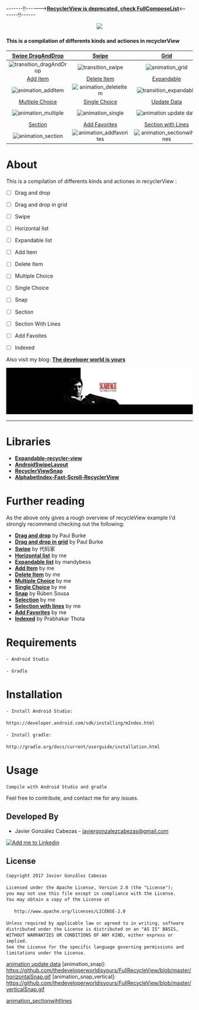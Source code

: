 
-------!!------>**[RecyclerView is deprecated, check FullComposeList](https://github.com/thedeveloperworldisyours/FullComposeList)**<-------!!------
<p align="center">
 <img src="https://github.com/CabezasGonzalezJavier/FullRecycleView/blob/master/title.png" />
 <h4>This is a compilation of differents kinds and actiones in recyclerView</h4>
</p>




| [Swipe DragAndDrop](https://github.com/thedeveloperworldisyours/FullRecycleView/tree/master/app/src/main/java/com/thedeveloperworldisyours/fullrecycleview/dragandswipe) | [Swipe](https://github.com/thedeveloperworldisyours/FullRecycleView/tree/master/app/src/main/java/com/thedeveloperworldisyours/fullrecycleview/swipe) | [Grid](https://github.com/thedeveloperworldisyours/FullRecycleView/blob/master/Grid.gif) | [Horizontal](https://github.com/thedeveloperworldisyours/FullRecycleView/tree/master/app/src/main/java/com/thedeveloperworldisyours/fullrecycleview/horizontal)|
| :---:        |     :---:      |     :---:       |     :---:      |
| ![transition_dragAndDrop](https://github.com/thedeveloperworldisyours/FullRecycleView/blob/master/DragAndDrop.gif) | ![transition_swipe](https://github.com/thedeveloperworldisyours/FullRecycleView/blob/master/Swipe.gif)| ![animation_grid](https://github.com/thedeveloperworldisyours/FullRecycleView/blob/master/Grid.gif)| ![animation_horizontal](https://github.com/thedeveloperworldisyours/FullRecycleView/blob/master/Horizontal.gif)| 
|[Add Item](https://github.com/thedeveloperworldisyours/FullRecycleView/tree/master/app/src/main/java/com/thedeveloperworldisyours/fullrecycleview/vertical) | [Delete Item](https://github.com/thedeveloperworldisyours/FullRecycleView/tree/master/app/src/main/java/com/thedeveloperworldisyours/fullrecycleview/vertical)| [Expandable](https://github.com/thedeveloperworldisyours/FullRecycleView/tree/master/app/src/main/java/com/thedeveloperworldisyours/fullrecycleview/expandable) | [Animation](https://github.com/thedeveloperworldisyours/FullRecycleView/tree/master/app/src/main/java/com/thedeveloperworldisyours/fullrecycleview/animation)|
|![animation_addItem](https://github.com/thedeveloperworldisyours/FullRecycleView/blob/master/addItem.gif) | ![animation_deleteItem](https://github.com/thedeveloperworldisyours/FullRecycleView/blob/master/deleteItem.gif)| ![transition_expandable](https://github.com/thedeveloperworldisyours/FullRecycleView/blob/master/expandable.gif)| ![animation](https://github.com/thedeveloperworldisyours/FullRecycleView/blob/master/animation.gif)|
|[Multiple Choice](https://github.com/thedeveloperworldisyours/FullRecycleView/tree/master/app/src/main/java/com/thedeveloperworldisyours/fullrecycleview/multiple) | [Single Choice](https://github.com/thedeveloperworldisyours/FullRecycleView/tree/master/app/src/main/java/com/thedeveloperworldisyours/fullrecycleview/single) | [Update Data](https://github.com/thedeveloperworldisyours/FullRecyclerView/tree/master/app/src/main/java/com/thedeveloperworldisyours/fullrecycleview/updateData) | [Snap](https://github.com/thedeveloperworldisyours/FullRecycleView/tree/master/app/src/main/java/com/thedeveloperworldisyours/fullrecycleview/snap)|
|![animation_multiple](https://github.com/thedeveloperworldisyours/FullRecycleView/blob/master/multipleChoice.gif)| ![animation_single](https://github.com/thedeveloperworldisyours/FullRecycleView/blob/master/singleChoice.gif)| ![animation update data](https://github.com/thedeveloperworldisyours/FullRecyclerView/blob/master/updateData.gif)| ![animation_snap_vertical](https://github.com/thedeveloperworldisyours/FullRecycleView/blob/master/verticalSnap.gif)|
| [Section](https://github.com/thedeveloperworldisyours/FullRecycleView/tree/master/app/src/main/java/com/thedeveloperworldisyours/fullrecycleview/sections) | [Add Favorites](https://github.com/thedeveloperworldisyours/FullRecycleView/tree/master/app/src/main/java/com/thedeveloperworldisyours/fullrecycleview/addfavorites) | [Section with Lines](https://github.com/thedeveloperworldisyours/FullRecyclerView/tree/master/app/src/main/java/com/thedeveloperworldisyours/fullrecycleview/sectionwithline) | [Indexed](https://github.com/thedeveloperworldisyours/FullRecycleView/tree/master/app/src/main/java/com/thedeveloperworldisyours/fullrecycleview/indexed)|
|![animation_section](https://github.com/thedeveloperworldisyours/FullRecycleView/blob/master/section.gif)| ![animation_addfavorites](https://github.com/thedeveloperworldisyours/FullRecycleView/blob/master/addFavorites.gif)| ![animation_sectionwihtlines](https://github.com/thedeveloperworldisyours/FullRecyclerView/blob/master/sectionWithLines.gif)| ![animation_indexed](https://github.com/thedeveloperworldisyours/FullRecycleView/blob/master/indexed.gif)|


# About
  This is a compilation of differents kinds and actiones in recyclerView :
  
 - [ ] Drag and drop
 - [ ] Drag and drop in grid
 - [ ] Swipe 
 - [ ] Horizontal list
 - [ ] Expandable list
 - [ ] Add Item
 - [ ] Delete Item
 - [ ] Multiple Choice
 - [ ] Single Choice
 - [ ] Snap
 - [ ] Section
 - [ ] Section With Lines
 - [ ] Add Favoites
 - [ ] Indexed

  
  Also visit my blog: **[The developer world is yours](http://thedeveloperworldisyours.com)**
  
<a href="http://thedeveloperworldisyours.com/">
  <img alt="The developer world is yours" src="https://github.com/CabezasGonzalezJavier/AddTextViewButton/blob/master/TheDeveloperWordIsYours.png" />
</a>
  
---------
# Libraries

 * **[Expandable-recycler-view](https://github.com/thoughtbot/expandable-recycler-view)**
 * **[AndroidSwipeLayout](https://github.com/daimajia/AndroidSwipeLayout)**
 * **[RecyclerViewSnap](https://github.com/rubensousa/RecyclerViewSnap)**
 * **[AlphabetIndex-Fast-Scroll-RecyclerView](https://github.com/myinnos/AlphabetIndex-Fast-Scroll-RecyclerView)**
 
# Further reading

  As the above only gives a rough overview of recycleView example I'd strongly recommend checking out the following:
  * **[Drag and drop](https://medium.com/@ipaulpro/drag-and-swipe-with-recyclerview-b9456d2b1aaf#.984ilzuek)** by Paul Burke
  * **[Drag and drop in grid](https://medium.com/@ipaulpro/drag-and-swipe-with-recyclerview-6a6f0c422efd#.s4r12j9rk)** by Paul Burke
  * **[Swipe](https://github.com/daimajia/AndroidSwipeLayout)** by 代码家
  * **[Horizontal list](http://thedeveloperworldisyours.com/android/horizontal-listview-on-android/#sthash.iYuy7X5R.dpbs)** by me
  * **[Expandable list](https://github.com/thoughtbot/expandable-recycler-view)** by mandybess
  * **[Add Item](http://thedeveloperworldisyours.com/android/add-item-recyclerview/#sthash.760pgLjD.dpbs)** by me
  * **[Delete Item](http://thedeveloperworldisyours.com/android/delete-item-recyclerview/#sthash.cIze1tg4.dpbs)** by me
  * **[Multiple Choice](http://thedeveloperworldisyours.com/android/multiple-choice-recyclerview/#sthash.aD5rVYfB.dpbs)** by me
  * **[Single Choice](http://thedeveloperworldisyours.com/android/single-choice-recyclerview/#sthash.NWIoNAeD.dpbs)** by me
  * **[Snap](https://github.com/rubensousa/RecyclerViewSnap/blob/master/README.md)** by Rúben Sousa
  * **[Selection](http://thedeveloperworldisyours.com/android)** by me
  * **[Selection with lines](http://thedeveloperworldisyours.com/android)** by me
  * **[Add Favorites](http://thedeveloperworldisyours.com/android)** by me
  * **[Indexed](https://github.com/myinnos/AlphabetIndex-Fast-Scroll-RecyclerView)** by Prabhakar Thota
  
# Requirements

    - Android Studio

    - Gradle


# Installation

    - Install Android Studio:

    https://developer.android.com/sdk/installing/mIndex.html

    - Install gradle:

    http://gradle.org/docs/current/userguide/installation.html

# Usage
    Compile with Android Studio and gradle


Feel free to contribute, and contact me for any issues.

Developed By
------------
* Javier González Cabezas - <javiergonzalezcabezas@gmail.com>

<a href="https://es.linkedin.com/in/javier-gonz%C3%A1lez-cabezas-8b4b2231">
  <img alt="Add me to Linkedin" src="https://github.com/JorgeCastilloPrz/EasyMVP/blob/master/art/linkedin.png" />
</a>

License
-------

    Copyright 2017 Javier González Cabezas

    Licensed under the Apache License, Version 2.0 (the "License");
    you may not use this file except in compliance with the License.
    You may obtain a copy of the License at

       http://www.apache.org/licenses/LICENSE-2.0

    Unless required by applicable law or agreed to in writing, software
    distributed under the License is distributed on an "AS IS" BASIS,
    WITHOUT WARRANTIES OR CONDITIONS OF ANY KIND, either express or implied.
    See the License for the specific language governing permissions and
    limitations under the License.

[dragandswipe]: https://github.com/thedeveloperworldisyours/FullRecycleView/tree/master/app/src/main/java/com/thedeveloperworldisyours/fullrecycleview/dragandswipe
[swipe]: https://github.com/thedeveloperworldisyours/FullRecycleView/tree/master/app/src/main/java/com/thedeveloperworldisyours/fullrecycleview/swipe
[horizontal]: https://github.com/thedeveloperworldisyours/FullRecycleView/tree/master/app/src/main/java/com/thedeveloperworldisyours/fullrecycleview/horizontal
[add]: https://github.com/thedeveloperworldisyours/FullRecycleView/tree/master/app/src/main/java/com/thedeveloperworldisyours/fullrecycleview/vertical
[delete]: https://github.com/thedeveloperworldisyours/FullRecycleView/tree/master/app/src/main/java/com/thedeveloperworldisyours/fullrecycleview/vertical
[expandable]: https://github.com/thedeveloperworldisyours/FullRecycleView/tree/master/app/src/main/java/com/thedeveloperworldisyours/fullrecycleview/expandable
[menu]: https://github.com/thedeveloperworldisyours/FullRecycleView/blob/master/menu.gif
[multiple]: https://github.com/thedeveloperworldisyours/FullRecycleView/tree/master/app/src/main/java/com/thedeveloperworldisyours/fullrecycleview/multiple
[single]: https://github.com/thedeveloperworldisyours/FullRecycleView/tree/master/app/src/main/java/com/thedeveloperworldisyours/fullrecycleview/single
[Update Data]: 
https://github.com/thedeveloperworldisyours/FullRecyclerView/tree/master/app/src/main/java/com/thedeveloperworldisyours/fullrecycleview/updateData
[snap]: https://github.com/thedeveloperworldisyours/FullRecycleView/tree/master/app/src/main/java/com/thedeveloperworldisyours/fullrecycleview/snap


[transition_dragAndDrop]: https://github.com/thedeveloperworldisyours/FullRecycleView/blob/master/DragAndDrop.gif
[transition_swipe]: https://github.com/thedeveloperworldisyours/FullRecycleView/blob/master/Swipe.gif
[animation_grid]: https://github.com/thedeveloperworldisyours/FullRecycleView/blob/master/Grid.gif
[animation_horizontal]: https://github.com/thedeveloperworldisyours/FullRecycleView/blob/master/Horizontal.gif

[transition_expandable]: https://github.com/thedeveloperworldisyours/FullRecycleView/blob/master/expandable.gif
[animation_addItem]: https://github.com/thedeveloperworldisyours/FullRecycleView/blob/master/addItem.gif
[animation_deleteItem]: https://github.com/thedeveloperworldisyours/FullRecycleView/blob/master/deleteItem.gif
[animation]: https://github.com/thedeveloperworldisyours/FullRecycleView/tree/master/app/src/main/java/com/thedeveloperworldisyours/fullrecycleview/animation

[animation_multiple]: https://github.com/thedeveloperworldisyours/FullRecycleView/blob/master/multipleChoice.gif
[animation_single]: https://github.com/thedeveloperworldisyours/FullRecycleView/blob/master/singleChoice.gif
[animation update data](https://github.com/thedeveloperworldisyours/FullRecyclerView/blob/master/updateData.gif)
[animation_snap]: https://github.com/thedeveloperworldisyours/FullRecycleView/blob/master/horizontalSnap.gif
[animation_snap_vertical]: https://github.com/thedeveloperworldisyours/FullRecycleView/blob/master/verticalSnap.gif

[animation_sectionwihtlines](https://github.com/thedeveloperworldisyours/FullRecyclerView/blob/master/sectionWithLines.gif)
